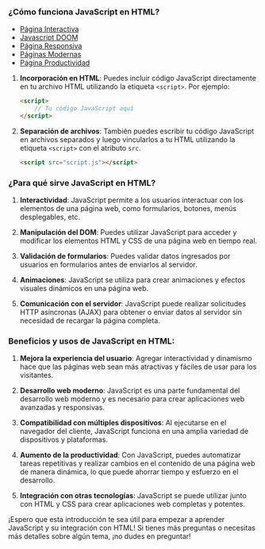 ### ¿Cómo funciona JavaScript en HTML?

- [Página Interactiva](interactividad.md)
- [Javascript DOOM](Javascript-DOOM.md)
- [Página Responsiva](Responsive-Guia.md)
- [Páginas Modernas](Desarrollo-web-Moderno.md)
- [Página Productividad](Aumento-de-productividad.md)

1. **Incorporación en HTML**: Puedes incluir código JavaScript directamente en tu archivo HTML utilizando la etiqueta `<script>`. Por ejemplo:
   ```html
   <script>
       // Tu código JavaScript aquí
   </script>
   ```

2. **Separación de archivos**: También puedes escribir tu código JavaScript en archivos separados y luego vincularlos a tu HTML utilizando la etiqueta `<script>` con el atributo `src`.
   ```html
   <script src="script.js"></script>
   ```

### ¿Para qué sirve JavaScript en HTML?

1. **Interactividad**: JavaScript permite a los usuarios interactuar con los elementos de una página web, como formularios, botones, menús desplegables, etc.

2. **Manipulación del DOM**: Puedes utilizar JavaScript para acceder y modificar los elementos HTML y CSS de una página web en tiempo real.

3. **Validación de formularios**: Puedes validar datos ingresados por usuarios en formularios antes de enviarlos al servidor.

4. **Animaciones**: JavaScript se utiliza para crear animaciones y efectos visuales dinámicos en una página web.

5. **Comunicación con el servidor**: JavaScript puede realizar solicitudes HTTP asíncronas (AJAX) para obtener o enviar datos al servidor sin necesidad de recargar la página completa.

### Beneficios y usos de JavaScript en HTML:

1. **Mejora la experiencia del usuario**: Agregar interactividad y dinamismo hace que las páginas web sean más atractivas y fáciles de usar para los visitantes.

2. **Desarrollo web moderno**: JavaScript es una parte fundamental del desarrollo web moderno y es necesario para crear aplicaciones web avanzadas y responsivas.

3. **Compatibilidad con múltiples dispositivos**: Al ejecutarse en el navegador del cliente, JavaScript funciona en una amplia variedad de dispositivos y plataformas.

4. **Aumento de la productividad**: Con JavaScript, puedes automatizar tareas repetitivas y realizar cambios en el contenido de una página web de manera dinámica, lo que puede ahorrar tiempo y esfuerzo en el desarrollo.

5. **Integración con otras tecnologías**: JavaScript se puede utilizar junto con HTML y CSS para crear aplicaciones web completas y potentes.

¡Espero que esta introducción te sea útil para empezar a aprender JavaScript y su integración con HTML! Si tienes más preguntas o necesitas más detalles sobre algún tema, ¡no dudes en preguntar!
